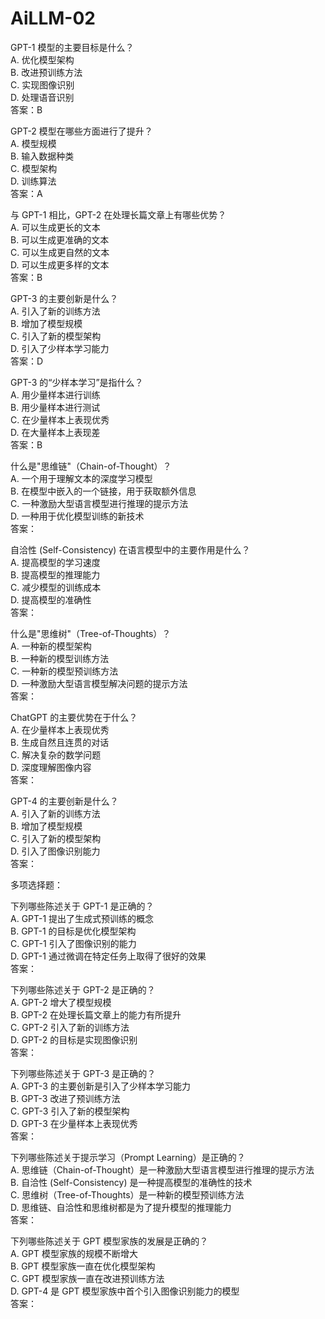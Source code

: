# AiLLM-02

GPT-1 模型的主要目标是什么？  
A. 优化模型架构  
B. 改进预训练方法  
C. 实现图像识别  
D. 处理语音识别  
答案：B  

GPT-2 模型在哪些方面进行了提升？  
A. 模型规模  
B. 输入数据种类  
C. 模型架构  
D. 训练算法  
答案：A  

与 GPT-1 相比，GPT-2 在处理长篇文章上有哪些优势？  
A. 可以生成更长的文本  
B. 可以生成更准确的文本  
C. 可以生成更自然的文本  
D. 可以生成更多样的文本  
答案：B  

GPT-3 的主要创新是什么？  
A. 引入了新的训练方法  
B. 增加了模型规模  
C. 引入了新的模型架构  
D. 引入了少样本学习能力  
答案：D  

GPT-3 的“少样本学习”是指什么？  
A. 用少量样本进行训练  
B. 用少量样本进行测试  
C. 在少量样本上表现优秀  
D. 在大量样本上表现差  
答案：B  

什么是"思维链"（Chain-of-Thought）？  
A. 一个用于理解文本的深度学习模型  
B. 在模型中嵌入的一个链接，用于获取额外信息  
C. 一种激励大型语言模型进行推理的提示方法  
D. 一种用于优化模型训练的新技术  
答案：  

自洽性 (Self-Consistency) 在语言模型中的主要作用是什么？  
A. 提高模型的学习速度  
B. 提高模型的推理能力  
C. 减少模型的训练成本  
D. 提高模型的准确性  
答案：  

什么是"思维树"（Tree-of-Thoughts）？  
A. 一种新的模型架构  
B. 一种新的模型训练方法  
C. 一种新的模型预训练方法  
D. 一种激励大型语言模型解决问题的提示方法  
答案：  

ChatGPT 的主要优势在于什么？  
A. 在少量样本上表现优秀  
B. 生成自然且连贯的对话  
C. 解决复杂的数学问题  
D. 深度理解图像内容  
答案：  

GPT-4 的主要创新是什么？  
A. 引入了新的训练方法  
B. 增加了模型规模  
C. 引入了新的模型架构  
D. 引入了图像识别能力  
答案：  

多项选择题：  

下列哪些陈述关于 GPT-1 是正确的？  
A. GPT-1 提出了生成式预训练的概念  
B. GPT-1 的目标是优化模型架构  
C. GPT-1 引入了图像识别的能力  
D. GPT-1 通过微调在特定任务上取得了很好的效果  
答案：  

下列哪些陈述关于 GPT-2 是正确的？  
A. GPT-2 增大了模型规模  
B. GPT-2 在处理长篇文章上的能力有所提升  
C. GPT-2 引入了新的训练方法  
D. GPT-2 的目标是实现图像识别  
答案：  

下列哪些陈述关于 GPT-3 是正确的？  
A. GPT-3 的主要创新是引入了少样本学习能力  
B. GPT-3 改进了预训练方法  
C. GPT-3 引入了新的模型架构  
D. GPT-3 在少量样本上表现优秀  
答案：  

下列哪些陈述关于提示学习（Prompt Learning）是正确的？  
A. 思维链（Chain-of-Thought）是一种激励大型语言模型进行推理的提示方法  
B. 自洽性 (Self-Consistency) 是一种提高模型的准确性的技术  
C. 思维树（Tree-of-Thoughts）是一种新的模型预训练方法  
D. 思维链、自洽性和思维树都是为了提升模型的推理能力  
答案：  

下列哪些陈述关于 GPT 模型家族的发展是正确的？  
A. GPT 模型家族的规模不断增大  
B. GPT 模型家族一直在优化模型架构  
C. GPT 模型家族一直在改进预训练方法  
D. GPT-4 是 GPT 模型家族中首个引入图像识别能力的模型  
答案：  
